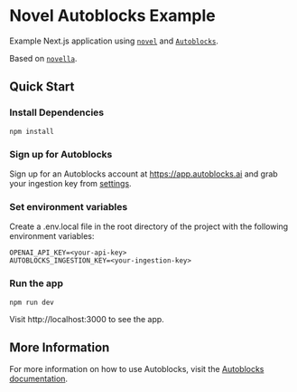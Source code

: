 # Novel Autoblocks Example

Example Next.js application using [`novel`](https://github.com/steven-tey/novel) and [`Autoblocks`](https://www.autoblocks.ai).

Based on [`novella`](https://github.com/steven-tey/novella).

## Quick Start

### Install Dependencies

```
npm install
```

### Sign up for Autoblocks

Sign up for an Autoblocks account at https://app.autoblocks.ai and grab your ingestion key from [settings](https://app.autoblocks.ai/settings/api-keys).

### Set environment variables

Create a .env.local file in the root directory of the project with the following environment variables:

```
OPENAI_API_KEY=<your-api-key>
AUTOBLOCKS_INGESTION_KEY=<your-ingestion-key>
```

### Run the app

```
npm run dev
```

Visit http://localhost:3000 to see the app.

## More Information

For more information on how to use Autoblocks, visit the [Autoblocks documentation](https://docs.autoblocks.ai/).
